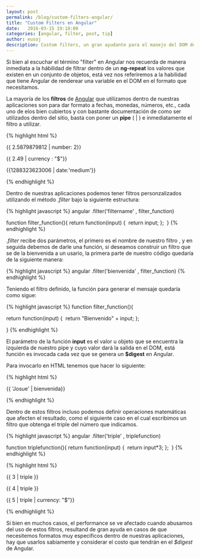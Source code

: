 ```yaml
---
layout: post
permalink: /blog/custom-filters-angular/
title: "Custom Filters en Angular"
date:   2016-03-15 19:18:00
categories: [angular, filter, post, tip]
author: eusoj
description: Custom filters, un gran ayudante para el manejo del DOM dentro de Angular
---
```


Si bien al escuchar el término "filter" en Angular nos recuerda de manera inmediata a la hábilidad de filtrar dentro de un **ng-repeat** los valores que existen en un conjunto de objetos, está vez nos referiremos a la habilidad que tiene Angular de renderear una variable en el DOM en el formato que necesitamos.

La mayoría de los **filtros** de [Angular](https://docs.angularjs.org/api/ng/filter/) que utilizamos dentro de nuestras aplicaciones son para dar formato a fechas, monedas, números, etc., cada uno de elos bien cubiertos y con bastante documentación de como ser utilizados dentro del sitio, basta con poner un **pipe** ( &#124;
 ) e inmediatamente el filtro a utilizar.

{% highlight html %}
<!-- Resultado: 2.59 -->
<p>{{ 2.5879879812 | number: 2}}</p>

<!-- Resultado: $2.49 -->
<p>{{ 2.49 | currency : "$"}}</p>

<!-- Restulado: Oct 28, 2010 10:40:23 PM -->
<p>{{1288323623006 | date:'medium'}}</p>
{% endhighlight %}

Dentro de nuestras aplicaciones podemos tener filtros personzalizados utilizando el método *.filter* bajo la siguiente estructura:

{% highlight javascript %}
angular
  .filter('filtername' , filter_function)

function filter_function(){
  return function(input) { 
    return input;
  }; 
}
{% endhighlight %}

*.filter* recibe dos parámetros, el primero es el nombre de nuestro filtro , y en seguida debemos de darle una función, si deseamos construir un filtro que se de la bienvenida a un usario, la primera parte de nuestro código quedaría de la siguiente manera:

{% highlight javascript %}
angular
  .filter('bienvenida' , filter_function)
{% endhighlight %}

Teniendo el filtro definido, la función para generar el mensaje quedaría como sigue:

{% highlight javascript %}
function filter_function(){

  return function(input) { 
    return "Bienvenido" + input;
  }; 

}
{% endhighlight %}

El parámetro de la función **input** es el valor u objeto que se encuentra la izquierda de nuestro pipe y cuyo valor dará la salida en el DOM, está función es invocada cada vez que se genera un **$digest** en Angular.

Para invocarlo en HTML tenemos que hacer lo siguiente:

{% highlight html %}
<!-- Resultado: Bienvenido Josue -->
<p>{{ 'Josue' | bienvenida}}</p>
{% endhighlight %}

Dentro de estos filtros incluso podemos definir operaciones matemáticas que afecten el resultado, como el siguiente caso en el cual escribimos un filtro que obtenga el triple del número que indicamos.


{% highlight javascript %}
angular
  .filter('triple' , triplefunction)

function triplefunction(){
  return function(input) { 
    return input*3;
  }; 
}
{% endhighlight %}

{% highlight html %}
<!-- Resultado: 9 -->
<p>{{  3 | triple }}</p>

<!-- Resultado: 12 -->
<p>{{  4 | triple }}</p>

<!-- Resultado: $15.00-->
<!-- Podemos utilizar muchos filtros al mismo tiempo -->
<p>{{  5 | triple | currency: "$"}}</p>
{% endhighlight %}

Si bien en muchos casos, el performance se ve afectado cuando abusamos del uso de estos filtros, resultand de gran ayuda en casos de que necesitemos formatos muy especificos dentro de nuestras aplicaciones, hay que usarlos sabiamente y considerar el costo que tendrán en el *$digest* de Angular.

